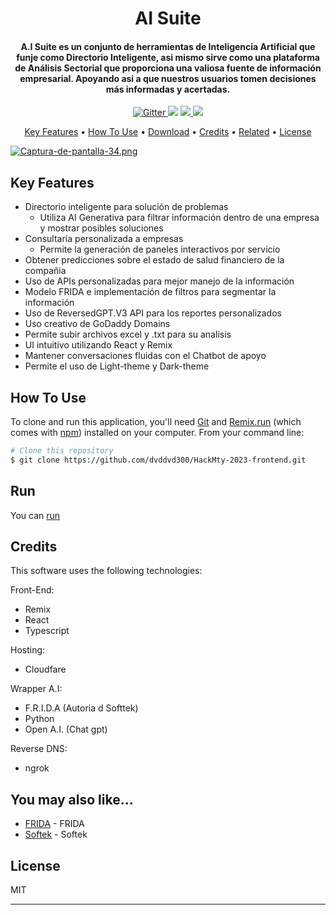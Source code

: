<h1 align="center">
  AI Suite
  <br>
</h1>

<h4 align="center">A.I Suite es un conjunto de herramientas de Inteligencia Artificial que funje como Directorio Inteligente, asi mismo sirve como una plataforma de Análisis Sectorial que proporciona una valiosa fuente de información empresarial. Apoyando asi a que nuestros usuarios tomen decisiones más informadas y acertadas.</h4>

<p align="center">
  <a href="https://badge.fury.io/js/electron-markdownify">
    <img src="https://badge.fury.io/js/electron-markdownify.svg"
         alt="Gitter">
  </a>
  <a href="https://gitter.im/amitmerchant1990/electron-markdownify"><img src="https://badges.gitter.im/amitmerchant1990/electron-markdownify.svg"></a>
  <a href="https://saythanks.io/to/bullredeyes@gmail.com">
      <img src="https://img.shields.io/badge/SayThanks.io-%E2%98%BC-1EAEDB.svg">
  </a>
  <a href="https://www.paypal.me/AmitMerchant">
    <img src="https://img.shields.io/badge/$-donate-ff69b4.svg?maxAge=2592000&amp;style=flat">
  </a>
</p>

<p align="center">
  <a href="#key-features">Key Features</a> •
  <a href="#how-to-use">How To Use</a> •
  <a href="#download">Download</a> •
  <a href="#credits">Credits</a> •
  <a href="#related">Related</a> •
  <a href="#license">License</a>
</p>

[![Captura-de-pantalla-34.png](https://i.postimg.cc/qqsF3kBc/Captura-de-pantalla-34.png)](https://postimg.cc/rRpg62rz)

## Key Features

* Directorio inteligente para solución de problemas
  - Utiliza AI Generativa para filtrar información dentro de una empresa y mostrar posibles soluciones
* Consultaría personalizada a empresas
  - Permite la generación de paneles interactivos por servicio 
* Obtener predicciones sobre el estado de salud financiero de la compañia  
* Uso de APIs personalizadas para mejor manejo de la información
* Modelo FRIDA e implementación de filtros para segmentar la información
* Uso de ReversedGPT.V3 API para los reportes personalizados
* Uso creativo de GoDaddy Domains
* Permite subir archivos excel y .txt para su analisis
* UI intuitivo utilizando React y Remix
* Mantener conversaciones fluidas con el Chatbot de apoyo
* Permite el uso de Light-theme y Dark-theme

## How To Use

To clone and run this application, you'll need [Git](https://git-scm.com) and [Remix.run]([https://nodejs.org/en/download/](https://remix.run/)) (which comes with [npm](http://npmjs.com)) installed on your computer. From your command line:

```bash
# Clone this repository
$ git clone https://github.com/dvddvd300/HackMty-2023-frontend.git
```

## Run

You can [run]((https://aisuite.study/))


## Credits

This software uses the following technologies:

Front-End:
- Remix
- React
- Typescript

Hosting:
- Cloudfare

Wrapper A.I:
- F.R.I.D.A (Autoria d Softtek)
- Python
- Open A.I. (Chat gpt)

Reverse DNS:
- ngrok


## You may also like...

- [FRIDA](https://www.softtek.com/es/frida-framework-for-intelligent-digital-automation) - FRIDA
- [Softek]([https://github.com/amitmerchant1990/correo](https://www.softtek.com/es/)) - Softek

## License

MIT

-------------



